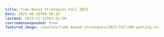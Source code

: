 ```yaml
---
title: Time Based Strategies Fall 2023
date: 2023-08-29T06:50:26
lastmod: 2023-12-12T03:42:59
coursemenuexpanded: true
featured_image: /courses/time-based-strategies/2023-fall/00-getting-started/2023-time-based-strategies-course-image.jpg
---
```

